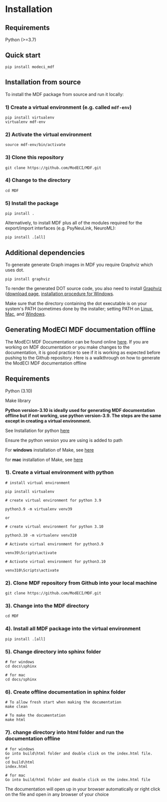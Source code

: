 # Installation

## Requirements

Python (>=3.7)

## Quick start

```
pip install modeci_mdf
```

## Installation from source
To install the MDF package from source and run it locally:

### 1) Create a virtual environment (e.g. called `mdf-env`)
```
pip install virtualenv
virtualenv mdf-env
```

### 2) Activate the virtual environment
```
source mdf-env/bin/activate
```

### 3) Clone this repository
```
git clone https://github.com/ModECI/MDF.git
```

### 4) Change to the directory
```
cd MDF
```

### 5) Install the package
```
pip install .
```

Alternatively, to install MDF plus all of the modules required for the export/import interfaces (e.g. PsyNeuLink, NeuroML):

```
pip install .[all]
```


## Additional dependencies

To generate generate Graph images in MDF you require Graphviz which uses dot.

```
pip install graphviz
```
To render the generated DOT source code, you also need to install [Graphviz](https://www.graphviz.org/) ([download page](https://www.graphviz.org/download/), [installation procedure for Windows](https://forum.graphviz.org/t/new-simplified-installation-procedure-on-windows/224).

Make sure that the directory containing the dot executable is on your system's PATH (sometimes done by the installer; setting PATH on [Linux](https://stackoverflow.com/questions/14637979/how-to-permanently-set-path-on-linux-unix), [Mac](https://stackoverflow.com/questions/22465332/setting-path-environment-variable-in-osx-permanently), and [Windows](https://www.computerhope.com/issues/ch000549.htm).



## Generating ModECI MDF documentation offline

The ModECI MDF Documentation can be found online [here](https://mdf.readthedocs.io/en/latest). If you are working on MDF documentation or you make changes to the documentation, it is good practice to see if it is working as expected before pushing to the Github repository.
Here is a walkthrough on how to generate the ModECI MDF documentation offline

## Requirements

Python (3.10)

Make library

**Python version-3.10 is ideally used for generating MDF documentation offline but if not working, use python version-3.9. The steps are the same except in creating a virtual environment.**

See Installation for python [here](https://www.python.org/downloads/)

Ensure the python version you are using is added to path

For **windows** installation of Make, see [here](https://stackoverflow.com/questions/32127524/how-to-install-and-use-make-in-windows)

for **mac** installation of Make, see [here](https://formulae.brew.sh/formula/make)



### 1). Create a virtual environment with python
```
# install virtual environment

pip install virtualenv

# create virtual environment for python 3.9

python3.9 -m virtualenv venv39

or

# create virtual environment for python 3.10

python3.10 -m virtualenv venv310

# Activate virtual environment for python3.9

venv39\Scripts\activate

# Activate virtual environment for python3.10

venv310\Scripts\activate
```

### 2). Clone MDF repository from Github into your local machine
```
git clone https://github.com/ModECI/MDF.git
```

### 3). Change into  the MDF directory
```
cd MDF
```

### 4). Install all MDF package into the virtual environment
```
pip install .[all]
```

### 5). Change directory into sphinx folder
```
# for windows
cd docs\sphinx

# for mac
cd docs/sphinx
```

### 6). Create offline documentation in sphinx folder
```
# To allow fresh start when making the documentation
make clean

# To make the documentation
make html
```

### 7). change directory into html folder and run the documentation offline
```
# for windows
Go into build\html folder and double click on the index.html file.
or
cd build\html
index.html

# for mac
Go into build/html folder and double click on the index.html file
```

The documentation will open up in your browser automatically or right click on the file and open in any browser of your choice
